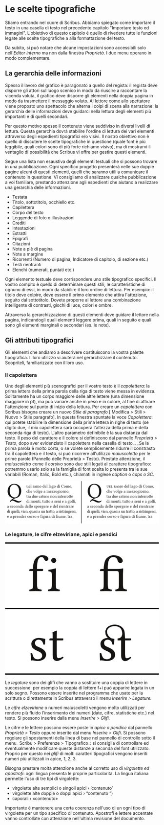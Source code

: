 # Le scelte tipografiche

Stiamo entrando nel cuore di Scribus. Abbiamo spiegato come importare il testo in una casella di testo nel precedente capitolo "Importare testo ed immagini". L'obiettivo di questo capitolo è quello di rivedere tutte le funzioni legate alle scelte tipografiche a alla formattazione del testo.

Da subito, si può notare che alcune impostazioni sono accessibili solo nell'_Editor interno_ ma non dalla finestra _Proprietà_. I due menu operano in modo complementare. 

## La gerarchia delle informazioni

Spesso il lavoro del grafico è paragonato a quello del regista: il regista deve disporre gli attori sul luogo scenico in modo da riuscire a raccontare la vicenda voluta, il grafico deve disporre gli elementi nella doppia pagina in modo da trasmettere il messaggio voluto. Al lettore come allo spettatore viene proposto uno spettacolo che alterna i colpi di scena alla narrazione: la gerarchia delle informazioni deve guidarci nella lettura degli elementi più importanti e di quelli secondari.

Per questo motivo spesso il contenuto viene suddiviso in diversi livelli di lettura. Questa gerarchia dovrà stabilire l'ordine di lettura dei vari elementi attraverso degli espedienti tipografici e/o visivi. Il nostro obiettivo non è quello di discutere le scelte tipografiche in questione (quale font è più leggibile, quali colori sono di più forte richiamo visivo), ma di mostrarvi il ventaglio di possibilità che Scribus vi offre per gestire questi elementi.

Segue una lista non esaustiva degli elementi testuali che si possono trovare in una pubblicazione. Ogni specifico progetto presenterà nelle sue doppie pagine alcuni di questi elementi, quelli che saranno utili a comunicare il contenuto in questione. Vi consigliamo di analizzare qualche pubblicazione a voi familiare, prestando attenzione agli espedienti che aiutano a realizzare una gerarchia delle informazioni.

- Testata
- Titolo, sottotitolo, occhiello etc.
- Capilettera
- Corpo del testo
- Leggende di foto o illustrazioni
- Crediti
- Intestazioni
- Estratti
- Epigrafi
- Citazioni
- Note a piè di pagina
- Note a margine
- Ricorrenti (Numero di pagina, Indicatore di capitolo, di sezione etc.)
- Testi rientranti
- Elenchi (numerati, puntati etc.)

Ogni elemento testuale deve corrispondere uno stile tipografico specifici. Il vostro compito è quello di determinare questi stili, le caratteristiche di ognuno di essi, in modo da stabilire il loro ordine di lettura. Per esempio: il titolo deve colpire, deve essere il primo elemento che attira l'attezione, seguito dal sottotitolo. Dovete proporre al lettore una combinazione intelligente di contrasti, giochi di luce, colori e ombre.

Attraverso la gerarchizzazione di questi elementi deve guidare il lettore nella pagina, indicandogli quali elementi leggere prima, quali in seguito e quali sono gli elementi marginali o secondari (es. le note).

## Gli attributi tipografici

Gli elementi che andiamo a descrivere costituiscono la vostra palette tipografica. Il loro utilizzo vi aiuterà nel gerarchizzare il contenuto. Scopriteli, familiarizzate con il loro uso.

### Il capolettera

Uno degli elementi più scenografici per il vostro testo è il _capolettera_: la prima lettera della prima parola della riga di testo viene messa in evidenza. Solitamente ha un corpo maggiore delle altre lettere (una dimensione maggiore in pt), ma può variare anche in peso e in colore, al fine di attirare l'attenzione sul punto di inizio della lettura. Per creare un _capolettera_ con Scribus bisogna creare un nuovo _Stile di paragrafo_ [ Modifica &gt; Stili &gt; Nuovo &gt; Stile paragrafo]. In questa finestra spuntate la voce _Capolettera_: qui potete stabilire la dimensione della prima lettera in righe di testo (se digito due, il mio capolettera sarà occuperà l'altezza della prima e della seconda riga di testo). L'altro parametro definibile è la sua distanza dal testo. Il peso del carattere e il colore si definiscono dal pannello _Proprietà &gt; Testo_, dopo aver evidenziato il capolettera nella casella di testo_. _Se la prima parola è molto corta, o se volete semplicemente ridurre il constrasto tra il capolettera e il testo, si può ricorrere all'utilizzo _maiuscoletto_ per le prime parole (Pannello delle Proprietà &gt; Testo). Prestate attenzione, il _maiuscoletto_ come il _corsivo_ sono due stili legati al carattere tipografico: potremmo usarlo solo se la famiglia di font scelta lo presenta tra le sue variabili (Roman, Italic, Bold etc.), chiamati in inglese _caption_ o _caps o SC_.

![](capolettera.png)

### Le legature, le cifre elzeviriane, apici e pendici

![](legature.png)

Le _legature_ sono dei glifi che vanno a sostituire una coppia di lettere in successione: per esempio la coppia di lettere f+i può apparire legata in un solo segno. Possono essere inserite nel programma che usate per la scrittura o direttamente in Scribus attraverso il menu _Inserire &gt; Legature._

Le _cifre elzeviriane_ o numeri maiuscoletti vengono molto utilizzati per rendere più fluido l'inserimento dei numeri (date, cifre, statistiche etc.) nel testo. Si possono inserire dalla menu _Inserire &gt; Glifi_.

Le cifre e le lettere possono essere poste in _apice o pendice_ dal pannello _Proprietà &gt; Testo_ oppure inserite dal menu _Inserire &gt; Glifi_. Si possono regolare gli spostamenti della linea di base nel pannello di controllo sotto il menu_ Scribu &gt; Preferenze &gt; Tipografico_: si consiglia di controllare ed eventualmente modificare queste distanze a seconda del font utilizzato. Proprio per questo nei _glifi_ di molti caratteri tipografici vengono inseriti numeri più utilizzati in apice, 1, 2, 3.

Bisogna prestare molta attenzione anche al corretto uso di _virgolette ed apostrofi_: ogni lingua presenta le proprie particolarità. La lingua italiana permette l'uso di tre tipi di virgolette:

*   virgolette alte semplici o singoli apici › ‘contenuto’
*   virgolette alte doppie o doppi apici › “contenuto ”)
*   caporali › «contenuto»

Importante è mantenere una certa coerenza nell'uso di un ogni tipo di virgolette per un tipo specifico di contenuto. Apostrofi e lettere accentate vanno controllate con attenzione nell'ultima revisione del documento.
